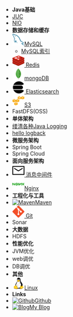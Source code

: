 - **Java基础**
- [JUC](#)
- [NIO](#)
- **数据存储和缓存**
- [![MySQL](../_media/mysql-original.svg)MySQL](mysql/readMySQL.md)
  - [MySQL索引](mysql/MySQL-index.md)
- [![Redis](../_media/redis-original.svg) Redis](redis/readRedis.md)
- [![mongoDB](../_media/mongodb-original.svg)mongoDB]( https://redis.io/ )
- [![ **Elasticsearch** ](../_media/elasticsearch.svg) Elasticsearch]( https://redis.io/ )
- [![S3](../_media/amazonwebservices-original.svg)S3]( https://aws.amazon.com/cn/s3/ )
- FastDFS(OSS)
- **单体架构**
- [缕清各种Java Logging](logging/Java-Logging.md)
- [hello logback](logging/logback简单使用.md)
- **微服务架构**
- Spring Boot
- Spring Cloud
- **面向服务架构**
- [![message](../_media/message.svg) 消息中间件](message-queue/readMQ.md)
- [![Nginx](../_media/nginx-original.svg)Nginx](logging/logback简单使用.md)
- **工程化与工具**
- [![Maven](https://icongram.jgog.in/fontawesome/maxcdn.svg?&size=16)Maven](logging/logback简单使用.md)
- [![Git](../_media/git-original.svg?&size=16) Git](logging/logback简单使用.md)
- Sonar
- **大数据**
- HDFS
- **性能优化**
- JVM优化
- web调优
- DB调优
- **其他**
- [![Linux](../_media/linux-original.svg?&size=16)Linux](https://www.linux.org/)
- **Links**
- [![Github](https://icongram.jgog.in/simple/github.svg?color=808080&size=16)Github](https://github.com/jhildenbiddle/docsify-tabs)
- [![Blog](https://icongram.jgog.in/simple/aboutme.svg?colored&size=16)My Blog](https://www.lazyegg.net)
